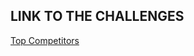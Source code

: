 ## **LINK TO THE CHALLENGES**

[Top Competitors](https://www.hackerrank.com/challenges/full-score/problem)
